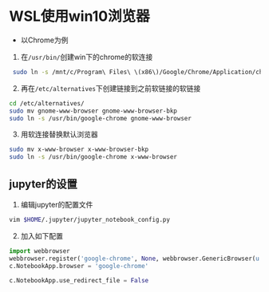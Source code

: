# WSL使用win10浏览器

- 以Chrome为例

1. 在`/usr/bin/`创建win下的chrome的软连接
```bash
 sudo ln -s /mnt/c/Program\ Files\ \(x86\)/Google/Chrome/Application/chrome.exe /usr/bin/google-chrome
```
2. 再在`/etc/alternatives`下创建链接到之前软链接的软链接
```bash
cd /etc/alternatives/
sudo mv gnome-www-browser gnome-www-browser-bkp
sudo ln -s /usr/bin/google-chrome gnome-www-browser
```
3. 用软连接替换默认浏览器
```bash
sudo mv x-www-browser x-www-browser-bkp
sudo ln -s /usr/bin/google-chrome x-www-browser

```
## jupyter的设置
1. 编辑jupyter的配置文件

```bash
vim $HOME/.jupyter/jupyter_notebook_config.py
```
2. 加入如下配置
```python
import webbrowser
webbrowser.register('google-chrome', None, webbrowser.GenericBrowser(u'/usr/bin/google-chrome'))
c.NotebookApp.browser = 'google-chrome'

c.NotebookApp.use_redirect_file = False
```
